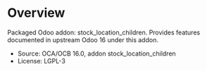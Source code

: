 # Overview

Packaged Odoo addon: stock_location_children. Provides features documented in upstream Odoo 16 under this addon.

- Source: OCA/OCB 16.0, addon stock_location_children
- License: LGPL-3
